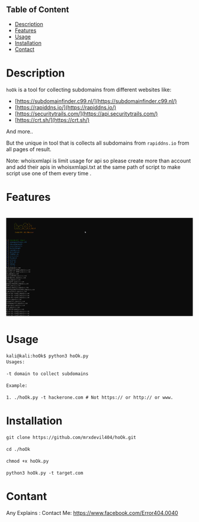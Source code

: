 ## Table of Content

- [Description](#description)
- [Features](#features)
- [Usage](#usage)
- [Installation](#installation)
- [Contact](#contact)

# Description

`hoOk` is a tool for collecting subdomains from different websites like:

- [https://subdomainfinder.c99.nl/](https://subdomainfinder.c99.nl/)
- [https://rapiddns.io/](https://rapiddns.io/)
- [https://securitytrails.com/](https://api.securitytrails.com/)
- [https://crt.sh/](https://crt.sh/)

And more..

But the unique in tool that is collects all subdomains from `rapiddns.io` from all pages of result.

Note: whoisxmlapi is limit usage for api so please create more than account and add their apis in whoisxmlapi.txt at the same path of script to make script use one of them every time .

# Features

<h1 align="left">
  <img src="static/hoOk.png" alt="hoOk" width="700px"></a>
  <br>
</h1>

# Usage

```console
kali@kali:hoOk$ python3 hoOk.py
Usages:

-t domain to collect subdomains

Example:

1. ./hoOk.py -t hackerone.com # Not https:// or http:// or www.

```

# Installation

```console
git clone https://github.com/mrxdevil404/hoOk.git

cd ./hoOk

chmod +x hoOk.py

python3 hoOk.py -t target.com
```

# Contant

Any Explains : Contact Me: https://www.facebook.com/Error404.0040
